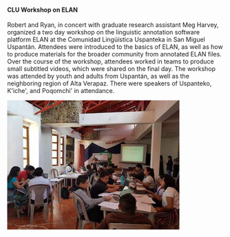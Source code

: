 #### CLU Workshop on ELAN ####

Robert and Ryan, in concert with graduate research assistant Meg Harvey, organized a two day workshop on the linguistic annotation software platform ELAN at the Comunidad Ling&uuml;&iacute;stica Uspanteka in San Miguel Uspant&aacute;n. Attendees were introduced to the basics of ELAN, as well as how to produce materials for the broader community from annotated ELAN files. Over the course of the workshop, attendees worked in teams to produce small subtitled videos, which were shared on the final day. The workshop was attended by youth and adults from Uspant&aacute;n, as well as the neighboring region of Alta Verapaz. There were speakers of Uspanteko, K'iche', and Poqomchi' in attendance. 

![ELAN workshop at CLU](resources/Pictures/workshop2.jpg)
